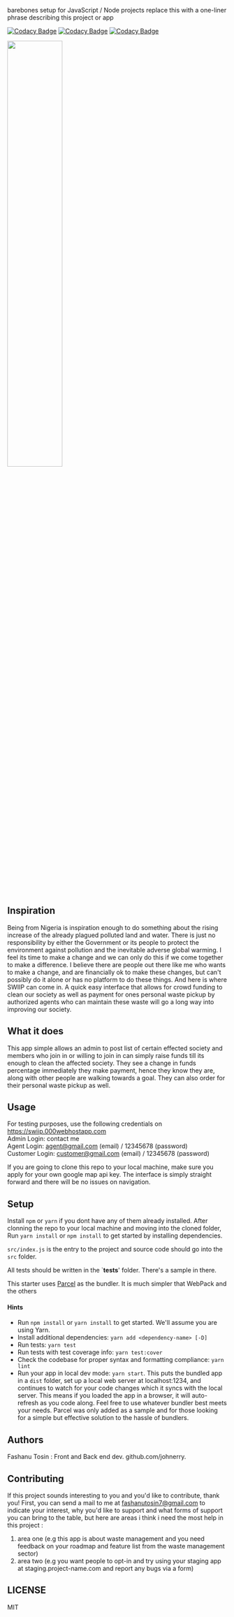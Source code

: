barebones setup for JavaScript / Node projects replace this with a one-liner phrase describing this project or app

[![Codacy Badge](https://api.codacy.com/project/badge/Grade/b499a6ffc27f427fb2c49b45c7456e98)](https://app.codacy.com/gh/BuildForSDG/Team-064-Frontend?utm_source=github.com&utm_medium=referral&utm_content=BuildForSDG/Team-064-Frontend&utm_campaign=Badge_Grade_Settings)
[![Codacy Badge](https://api.codacy.com/project/badge/Grade/b499a6ffc27f427fb2c49b45c7456e98)](https://app.codacy.com/gh/BuildForSDG/Team-064-Frontend?utm_source=github.com&utm_medium=referral&utm_content=BuildForSDG/Team-064-Frontend&utm_campaign=Badge_Grade_Settings)
[![Codacy Badge](https://img.shields.io/badge/Code%20Quality-D-red)](https://img.shields.io/badge/Code%20Quality-D-red)



<img src="https://swiip.000webhostapp.com/Swiip_shorter.gif" width="50%"/>

## Inspiration
Being from Nigeria is inspiration enough to do something about the rising increase of the already plagued polluted land and water. There is just no responsibility by either the Government or its people to protect the environment against pollution and the inevitable adverse global warming. I feel its time to make a change and we can only do this if we come together to make a difference. I believe there are people out there like me who wants to make a change, and are financially ok to make these changes, but can't possibly do it alone or has no platform to do these things. And here is where SWIIP can come in. A quick easy interface that allows for crowd funding to clean our society as well as payment for ones personal waste pickup by authorized agents who can maintain these waste will go a long way into improving our society.


## What it does
This app simple allows an admin to post list of certain effected society and members who join in or willing to join in can simply raise funds till its enough to clean the affected society. They see a change in funds percentage immediately they make payment, hence they know they are, along with other people are walking towards a goal. They can also order for their personal waste pickup as well.


## Usage
For testing purposes, use the following credentials on https://swiip.000webhostapp.com <br/>
Admin Login: contact me <br/>
Agent Login: agent@gmail.com (email) / 12345678 (password) <br/>
Customer Login: customer@gmail.com (email) / 12345678 (password) <br/>

If you are going to clone this repo to your local machine, make sure you apply for your own google map api key.
The interface is simply straight forward and there will be no issues on navigation.

## Setup

Install `npm` or `yarn` if you dont have any of them already installed.
After clonning the repo to your local machine and moving into the cloned folder, Run `yarn install` or `npm install` to get started by installing dependencies. 

`src/index.js` is the entry to the project and source code should go into the `src` folder.

All tests should be written in the `__tests__' folder. There's a sample in there.

This starter uses [Parcel](https://parceljs.org/getting_started.html) as the bundler. It is much simpler that WebPack and the others

#### Hints

- Run `npm install` or `yarn install` to get started. We'll assume you are using Yarn.
- Install additional dependencies: `yarn add <dependency-name> [-D]`
- Run tests: `yarn test`
- Run tests with test coverage info: `yarn test:cover`
- Check the codebase for proper syntax and formatting compliance: `yarn lint`
- Run your app in local dev mode: `yarn start`. This puts the bundled app in a `dist` folder, set up a local web server at localhost:1234, and continues to watch for your code changes which it syncs with the local server. This means if you loaded the app in a browser, it will auto-refresh as you code along. Feel free to use whatever bundler best meets your needs. Parcel was only added as a sample and for those looking for a simple but effective solution to the hassle of bundlers. 

## Authors

Fashanu Tosin : Front and Back end dev. github.com/johnerry.

## Contributing
If this project sounds interesting to you and you'd like to contribute, thank you!
First, you can send a mail to me at fashanutosin7@gmail.com to indicate your interest, why you'd like to support and what forms of support you can bring to the table, but here are areas i think i need the most help in this project :
1.  area one (e.g this app is about waste management and you need feedback on your roadmap and feature list from the waste management sector)
2.  area two (e.g you want people to opt-in and try using your staging app at staging.project-name.com and report any bugs via a form)


## LICENSE
MIT

